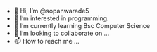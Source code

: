 - 👋 Hi, I’m @sopanwarade5
- 👀 I’m interested in programming.
- 🌱 I’m currently learning Bsc Computer Science
- 💞️ I’m looking to collaborate on ...
- 📫 How to reach me ...

<!---
sopanwarade5/sopanwarade5 is a ✨ special ✨ repository because its `README.md` (this file) appears on your GitHub profile.
You can click the Preview link to take a look at your changes.
--->
